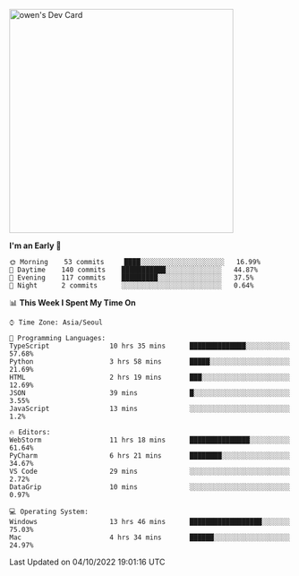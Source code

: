 <a href="https://app.daily.dev/owen_9066"><img src="https://api.daily.dev/devcards/51e5c69f10114f2abe0ae390c27b0828.png?r=hyb" width="400" alt="owen's Dev Card"/></a>

 
 <!--START_SECTION:waka-->
**I'm an Early 🐤** 

```text
🌞 Morning    53 commits     ████░░░░░░░░░░░░░░░░░░░░░   16.99% 
🌆 Daytime    140 commits    ███████████░░░░░░░░░░░░░░   44.87% 
🌃 Evening    117 commits    █████████░░░░░░░░░░░░░░░░   37.5% 
🌙 Night      2 commits      ░░░░░░░░░░░░░░░░░░░░░░░░░   0.64%

```


📊 **This Week I Spent My Time On** 

```text
⌚︎ Time Zone: Asia/Seoul

💬 Programming Languages: 
TypeScript               10 hrs 35 mins      ██████████████░░░░░░░░░░░   57.68% 
Python                   3 hrs 58 mins       █████░░░░░░░░░░░░░░░░░░░░   21.69% 
HTML                     2 hrs 19 mins       ███░░░░░░░░░░░░░░░░░░░░░░   12.69% 
JSON                     39 mins             █░░░░░░░░░░░░░░░░░░░░░░░░   3.55% 
JavaScript               13 mins             ░░░░░░░░░░░░░░░░░░░░░░░░░   1.2%

🔥 Editors: 
WebStorm                 11 hrs 18 mins      ███████████████░░░░░░░░░░   61.64% 
PyCharm                  6 hrs 21 mins       ████████░░░░░░░░░░░░░░░░░   34.67% 
VS Code                  29 mins             ░░░░░░░░░░░░░░░░░░░░░░░░░   2.72% 
DataGrip                 10 mins             ░░░░░░░░░░░░░░░░░░░░░░░░░   0.97%

💻 Operating System: 
Windows                  13 hrs 46 mins      ██████████████████░░░░░░░   75.03% 
Mac                      4 hrs 34 mins       ██████░░░░░░░░░░░░░░░░░░░   24.97%

```


 Last Updated on 04/10/2022 19:01:16 UTC
<!--END_SECTION:waka-->
